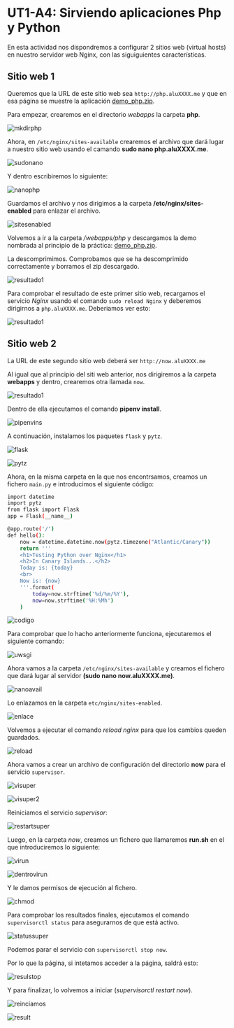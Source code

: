 # **UT1-A4: Sirviendo aplicaciones Php y Python**
En esta actividad nos dispondremos a configurar 2 sitios web (virtual hosts) en nuestro servidor web Nginx, con las siguiguientes características.

## Sitio web 1
Queremos que la URL de este sitio web sea `http://php.aluXXXX.me` y que en esa página se muestre la aplicación [demo_php.zip](https://github.com/sdelquin/claseando/blob/master/imw/UT1/assignments/assignment4/demo_php.zip).

Para empezar, crearemos en el directorio *webapps* la carpeta **php**.

![mkdirphp](https://github.com/DAVIDQR22/imw23_davidquintero/blob/main/ut1/a4/images/1php.png)

Ahora, en `/etc/nginx/sites-available` crearemos el archivo que dará lugar a nuestro sitio web usando el camando **sudo nano php.aluXXXX.me**.

![sudonano](https://github.com/DAVIDQR22/imw23_davidquintero/blob/main/ut1/a4/images/2php.png)

Y dentro escribiremos lo siguiente:

![nanophp](https://github.com/DAVIDQR22/imw23_davidquintero/blob/main/ut1/a4/images/3php.png)

Guardamos el archivo y nos dirigimos a la carpeta **/etc/nginx/sites-enabled** para enlazar el archivo.

![sitesenabled](https://github.com/DAVIDQR22/imw23_davidquintero/blob/main/ut1/a4/images/4php.png)

Volvemos a ir a la carpeta */webapps/php* y descargamos la demo nombrada al principio de la práctica: [demo_php.zip](https://github.com/sdelquin/claseando/blob/master/imw/UT1/assignments/assignment4/demo_php.zip).

La descomprimimos.
Comprobamos que se ha descomprimido correctamente y borramos el zip descargado.

![resultado1](https://github.com/DAVIDQR22/imw23_davidquintero/blob/main/ut1/a4/images/5php.png)

Para comprobar el resultado de este primer sitio web, recargamos el servicio *Nginx* usando el comando `sudo reload Nginx` y deberemos dirigirnos a `php.aluXXXX.me`. Deberiamos ver esto:

![resultado1](https://github.com/DAVIDQR22/imw23_davidquintero/blob/main/ut1/a4/images/6php.png)

## Sitio web 2

La URL de este segundo sitio web deberá ser `http://now.aluXXXX.me`

Al igual que al principio del siti web anterior, nos dirigiremos a la carpeta **webapps**
y dentro, crearemos otra llamada `now`.

![resultado1](https://github.com/DAVIDQR22/imw23_davidquintero/blob/main/ut1/a4/images/7python.png)

Dentro de ella ejecutamos el comando **pipenv install**.

![pipenvins](https://github.com/DAVIDQR22/imw23_davidquintero/blob/main/ut1/a4/images/8python.png)

A continuación, instalamos los paquetes `flask` y `pytz`.

![flask](https://github.com/DAVIDQR22/imw23_davidquintero/blob/main/ut1/a4/images/9python.png)

![pytz](https://github.com/DAVIDQR22/imw23_davidquintero/blob/main/ut1/a4/images/10python.png)

Ahora, en la misma carpeta en la que nos encontrsamos, creamos un fichero `main.py` e introducimos el siguiente código:

```bash
import datetime
import pytz
from flask import Flask
app = Flask(__name__)

@app.route('/')
def hello():
    now = datetime.datetime.now(pytz.timezone("Atlantic/Canary"))
    return '''
    <h1>Testing Python over Nginx</h1>
    <h2>In Canary Islands...</h2>
    Today is: {today}
    <br>
    Now is: {now}
    '''.format(
        today=now.strftime('%d/%m/%Y'),
        now=now.strftime('%H:%Mh')
    )
```

![codigo](https://github.com/DAVIDQR22/imw23_davidquintero/blob/main/ut1/a4/images/11python.png)

Para comprobar que lo hacho anteriormente funciona, ejecutaremos el siguiente comando:

![uwsgi](https://github.com/DAVIDQR22/imw23_davidquintero/blob/main/ut1/a4/images/12python.png)

Ahora vamos a la carpeta `/etc/nginx/sites-available` y creamos el fichero que dará lugar al servidor **(sudo nano now.aluXXXX.me)**.

![nanoavail](https://github.com/DAVIDQR22/imw23_davidquintero/blob/main/ut1/a4/images/13python.png)

Lo enlazamos en la carpeta `etc/nginx/sites-enabled`.

![enlace](https://github.com/DAVIDQR22/imw23_davidquintero/blob/main/ut1/a4/images/14python.png)

Volvemos a ejecutar el comando *reload nginx* para que los cambios queden guardados.

![reload](https://github.com/DAVIDQR22/imw23_davidquintero/blob/main/ut1/a4/images/15python.png)

Ahora vamos a crear un archivo de configuración del directorio **now** para el servicio `supervisor`.

![visuper](https://github.com/DAVIDQR22/imw23_davidquintero/blob/main/ut1/a4/images/16python.png)

![visuper2](https://github.com/DAVIDQR22/imw23_davidquintero/blob/main/ut1/a4/images/17python.png)

Reiniciamos el servicio *supervisor*:

![restartsuper](https://github.com/DAVIDQR22/imw23_davidquintero/blob/main/ut1/a4/images/18python.png)

Luego, en la carpeta *now*, creamos un fichero que llamaremos **run.sh** en el que introduciremos lo siguiente:

![virun](https://github.com/DAVIDQR22/imw23_davidquintero/blob/main/ut1/a4/images/19python.png)

![dentrovirun](https://github.com/DAVIDQR22/imw23_davidquintero/blob/main/ut1/a4/images/20python.png)

Y le damos permisos de ejecución al fichero.

![chmod](https://github.com/DAVIDQR22/imw23_davidquintero/blob/main/ut1/a4/images/21python.png)

Para comprobar los resultados finales, ejecutamos el comando `supervisorctl status` para asegurarnos de que está activo.

![statussuper](https://github.com/DAVIDQR22/imw23_davidquintero/blob/main/ut1/a4/images/22python.png)


Podemos parar el servicio con `supervisorctl stop now`.

Por lo que la página, si intetamos acceder a la página, saldrá esto:

![resulstop](https://github.com/DAVIDQR22/imw23_davidquintero/blob/main/ut1/a4/images/23python.png)

Y para finalizar, lo volvemos a iniciar (*supervisorctl restart now*).

![reinciamos](https://github.com/DAVIDQR22/imw23_davidquintero/blob/main/ut1/a4/images/22-1python.png)

![result](https://github.com/DAVIDQR22/imw23_davidquintero/blob/main/ut1/a4/images/23-2python.png)
